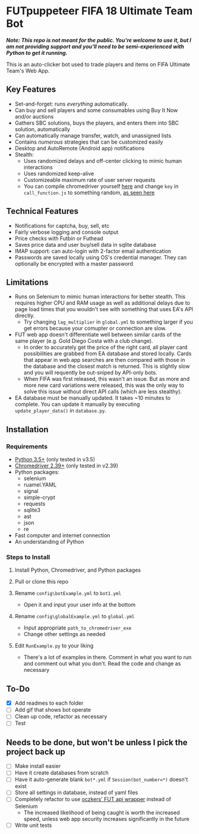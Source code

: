 # FUTpuppeteer FIFA 18 Ultimate Team Bot

*__Note: This repo is not meant for the public. You're welcome to use it, but I am not providing support and you'll need to be semi-experienced with Python to get it running.__*

This is an auto-clicker bot used to trade players and items on FIFA Ultimate Team's Web App.

## Key Features

* Set-and-forget: runs *everything* automatically.
* Can buy and sell players and some consumables using Buy It Now and/or auctions
* Gathers SBC solutions, buys the players, and enters them into SBC solution, automatically
* Can automatically manage transfer, watch, and unassigned lists
* Contains *numerous* strategies that can be customized easily
* Desktop and AutoRemote (Android app) notifications
* Stealth:  
  * Uses randomized delays and off-center clicking to mimic human interactions
  * Uses randomized keep-alive
  * Customizeable maximum rate of user server requests
  * You can compile chromedriver yourself [here](https://chromium.googlesource.com/chromium/src/+/master/docs/windows_build_instructions.md) and change `key` in `call_function.js` to something random, [as seen here](https://stackoverflow.com/a/41220267/7729352)

## Technical Features

* Notifications for captcha, buy, sell, etc
* Fairly verbose logging and console output
* Price checks with Futbin or Futhead
* Saves price data and user buy/sell data in sqlite database
* IMAP support: can auto-login with 2-factor email authentication
* Passwords are saved locally using OS's credential manager. They can optionally be encrypted with a master password

## Limitations

* Runs on Selenium to mimic human interactions for better stealth. This requires higher CPU and RAM usage as well as additional delays due to page load times that you wouldn't see with something that uses EA's API directly.  
  * Try changing `lag_multiplier` in `global.yml` to something larger if you get errors because your comupter or connection are slow.
* FUT web app doesn't differentiate well between similar cards of the same player (e.g. Gold Diego Costa with a club change).
  * In order to accurately get the price of the right card, all player card possibilities are grabbed from EA database and stored locally. Cards that appear in web app searches are then compared with those in the database and the closest match is returned. This is slightly slow and you will requently be out-sniped by API-only bots.  
  * When FIFA was first released, this wasn't an issue. But as more and more new card variations were released, this was the only way to solve this issue without direct API calls (which are less stealthy).
* EA database must be manually updated. It takes ~10 minutes to complete. You can update it manually by executing `update_player_data()` in `database.py`.

## Installation

### Requirements

* [Python 3.5+](https://www.python.org/downloads/) (only tested in v3.5)
* [Chromedriver 2.39+](http://chromedriver.chromium.org/downloads) (only tested in v2.39)
* Python packages:
  * selenium
  * ruamel.YAML
  * signal
  * simple-crypt
  * requests
  * sqlite3
  * ast
  * json
  * re
* Fast computer and internet connection
* An understanding of Python

### Steps to Install

1. Install Python, Chromedriver, and Python packages
2. Pull or clone this repo

3. Rename `config\botExample.yml` to `bot1.yml`
    * Open it and input your user info at the bottom
4. Rename `config\globalExample.yml` to `global.yml`
    * Input appropriate `path_to_chromedriver_exe`
    * Change other settings as needed
5. Edit `RunExample.py` to your liking
    * There's a lot of examples in there. Comment in what you want to run and comment out what you don't. Read the code and change as necessary

## To-Do

- [X] Add readmes to each folder
- [ ] Add gif that shows bot operate
- [ ] Clean up code, refactor as necessary
- [ ] Test

## Needs to be done, but won't be unless I pick the project back up

- [ ] Make install easier
- [ ] Have it create databases from scratch
- [ ] Have it auto-generate blank `bot*.yml` if `Session(bot_number=*)` doesn't exist
- [ ] Store all settings in database, instead of yaml files
- [ ] Completely refactor to use [oczkers' FUT api wrapper](https://github.com/futapi/fut) instead of Selenium
  * The increased likelihood of being caught is worth the increased speed, unless web app security increases significantly in the future
- [ ] Write unit tests
